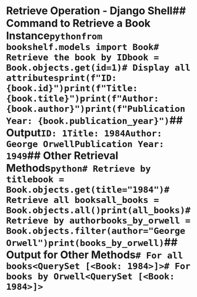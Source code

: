 # Retrieve Operation - Django Shell## Command to Retrieve a Book Instance```pythonfrom bookshelf.models import Book# Retrieve the book by IDbook = Book.objects.get(id=1)# Display all attributesprint(f"ID: {book.id}")print(f"Title: {book.title}")print(f"Author: {book.author}")print(f"Publication Year: {book.publication_year}")```## Output```ID: 1Title: 1984Author: George OrwellPublication Year: 1949```## Other Retrieval Methods```python# Retrieve by titlebook = Book.objects.get(title="1984")# Retrieve all booksall_books = Book.objects.all()print(all_books)# Retrieve by authorbooks_by_orwell = Book.objects.filter(author="George Orwell")print(books_by_orwell)```## Output for Other Methods```# For all books<QuerySet [<Book: 1984>]># For books by Orwell<QuerySet [<Book: 1984>]>```